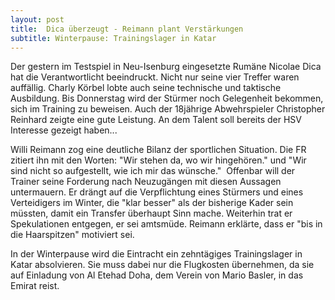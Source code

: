 ```yaml
---
layout: post
title:  Dica überzeugt - Reimann plant Verstärkungen
subtitle: Winterpause: Trainingslager in Katar
---
```


Der gestern im Testspiel in Neu-Isenburg eingesetzte Rumäne Nicolae Dica hat die Verantwortlicht beeindruckt. Nicht nur seine vier Treffer waren auffällig. Charly Körbel lobte auch seine technische und taktische Ausbildung. Bis Donnerstag wird der Stürmer noch Gelegenheit bekommen, sich im Training zu beweisen. Auch der 18jährige Abwehrspieler Christopher Reinhard zeigte eine gute Leistung. An dem Talent soll bereits der HSV Interesse gezeigt haben...

Willi Reimann zog eine deutliche Bilanz der sportlichen Situation. Die FR zitiert ihn mit den Worten: "Wir stehen da, wo wir hingehören." und "Wir sind nicht so aufgestellt, wie ich mir das wünsche."  Offenbar will der Trainer seine Forderung nach Neuzugängen mit diesen Aussagen untermauern. Er drängt auf die Verpflichtung eines Stürmers und eines Verteidigers im Winter, die "klar besser" als der bisherige Kader sein müssten, damit ein Transfer überhaupt Sinn mache. Weiterhin trat er Spekulationen entgegen, er sei amtsmüde. Reimann erklärte, dass er "bis in die Haarspitzen" motiviert sei.

In der Winterpause wird die Eintracht ein zehntägiges Trainingslager in Katar absolvieren. Sie muss dabei nur die Flugkosten übernehmen, da sie auf Einladung von Al Etehad Doha, dem Verein von Mario Basler, in das Emirat reist.
